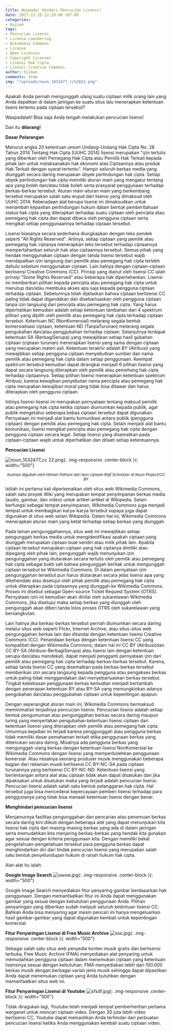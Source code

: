 ```yaml
---
title: Waspada! Hindari Pencucian Lisensi!
date: 2017-12-25 22:29:00 +07:00
categories:
- Kajian
tags:
- Pencucian Lisensi
- License Laundering
- Wikimedia Commons
- License
- Open Licenses
- Copyright Licenses
- Lisensi Hak Cipta
- Lisensi Creative Commons
author: hilman
comments: true
img: "/uploads/noun_1032477_cc%2022.png"
---
```


Apakah Anda pernah mengunggah ulang suatu ciptaan milik orang lain yang Anda dapatkan di dalam jaringan ke suatu situs lalu menerapkan ketentuan lisens tertentu pada ciptaan tersebut?

Waspadalah! Bisa saja Anda tengah melakukan pencucian lisensi! 

Dan itu **dilarang!**

**Dasar Pelarangan**

Menurut angka 20 ketentuan umum Undang-Undang Hak Cipta No. 28 Tahun 2014 Tentang Hak Cipta (UUHC 2014) lisensi merupakan "izin tertulis yang diberikan oleh Pemegang Hak Cipta atau Pemilik Hak Terkait kepada pihak lain untuk melaksanakan hak ekonomi atas Ciptaannya atau produk Hak Terkait dengan syarat tertentu". Hampir seluruh berkas media yang diunggah secara daring merupakan obyek perlindungan hak cipta. Setiap obyek perlindungan hak cipta memiliki aturan main yang mengatur tentang apa yang boleh dan/atau tidak boleh serta prasyarat penggunaan terhadap berkas-berkas tersebut. Aturan main-aturan main yang berkembang tersebut merupakan salah satu wujud dari lisensi yang dimaksud oleh UUHC 2014. Keberadaan alat berupa lisensi ini dimaksudkan untuk menambah kepastian perlindungan hukum dalam bentuk pemberitahuan status hak cipta yang diterapkan terhadap suatu ciptaan oleh pencipta atau pemegang hak cipta dan dapat dibaca oleh pengguna ciptaan serta mengikat setiap penggunaannya terhadap ciptaan tersebut.

Lisensi biasanya secara sederhana diungkapkan dengan teks pendek seperti "All Rights Reserved". Artinya, setiap ciptaan yang pemilik atau pemegang hak ciptanya menerapkan teks tersebut terhadap ciptaannya mempertahankan seluruh hak atas ciptaannya tersebut. Semua pihak yang hendak menggunakan ciptaan dengan tanda lisensi tersebut wajib mendapatkan izin langsung dari pemilik atau pemegang hak cipta terlebh dahulu sebelum menggunakan ciptaan. Lain halnya dengan ciptaan-ciptaan berlisensi Creative Commons (CC). Prinsip yang dianut oleh lisensi CC ialah prinsip "Some Rights Reserved" atau beberapa hak dipertahankan. Lisensi ini memberikan pilihan kepada pencipta atau pemegang hak cipta untuk menutup dan/atau membuka akses apa saja kepada pengguna ciptaan terhadap ciptaan. Sebelumnya telah dijelaskan bahwa ciptaan berlisensi CC paling tidak dapat digandakan dan disebarluaskan oleh pengguna ciptaan tanpa izin langsung dari pencipta atau pemegang hak cipta. Yang harus diperhatikan kemudian adalah setiap ketentuan tambahan dari 4 spektrum pilihan yang dipilih oleh pemilik atau pemegang hak cipta terhadap ciptaan tersebut. Ketentuan NC (NonKomersial) melarang segala bentuk komersialisasi ciptaan, ketentuan ND (TanpaTurunan) melarang segala pengubahan dan/atau penggubahan terhadap ciptaan. Selanjutnya terdapat ketentuan SA (BerbagiSerupa) yang mewajibkan setiap hasil gubahan ciptaan (ciptaan turunan) menerapkan lisensi yang sama dengan ciptaan yang merupakan materi asli. Ketentuan terakhir adalah BY (Atribusi) yang mewajibkan setiap pengguna ciptaan menyebutkan sumber dan nama pemilik atau pemegang hak cipta dalam setiap penggunaan. Keempat spektrum tersebut kemudian dapat dirangkai menjadi 6 pilihan lisensi yang dapat secara langsung diterapkan oleh pemilik atau pemehang hak cipta terhadap ciptaannya. Setiap pilihan lisensi menerapkan ketentuan spektrum Atribusi, karena kewajiban penyebutan nama pencipta atau pemegang hak cipta merupakan kewajiban moral yang tidak bisa ditawar dan harus diterapkan oleh pengguna ciptaan.

Intinya lisensi-lisensi ini merupakan pernyataan tentang maksud pemilik atau pemegang hak cipta ketika ciptaan diumumkan  kepada publik, agar publik mengetahui seberapa bebas ciptaan tersebut dapat digunakan. Pernyataan ini menjadi alat bantu komunikasi antara publik (pengguna ciptaan) dengan pemilik atau pemegang hak cipta. Selain menjadi alat bantu komunikasi, lisensi mengikat pencipta atau pemegang hak cipta dengan pengguna ciptaan secara legal. Setiap lisensi yang disematkan pada ciptaan-ciptaan wajib untuk diperhatikan dan ditaati setiap ketentuannya.

**Pencucian Lisensi**

![noun_1032477_cc 22.png](/uploads/noun_1032477_cc%2022.png){: .img-responsive .center-block }{: width="500"}<center><small><i>Ilustrasi digubah oleh Hilman Fathoni dari ikon ciptaan Ralf Schmitzer di Noun Project/CC BY</i></small></center>

Istilah ini pertama kali diperkenalkan oleh situs web Wikimedia Commons, salah satu proyek Wiki yang merupakan tempat penyimpanan berkas media (audio, gambar, dan video) untuk artikel-artikel di Wikipedia. Selain berfungsi sebagai tempat penyimpanan, Wikimedia Commons juga menjadi tempat untuk membagikan karya-karya tersebut supaya juga dapat digunakan di situs web selain Wikipedia. Dalam hal ini, Wikimedia Commons menerapkan aturan main yang  ketat terhadap setiap berkas yang diunggah. 

Pada laman pengunggahannya, situs web ini mewajibkan setiap pengunggah berkas media untuk mengidentifikasi apakah ciptaan yang diunggah merupakan ciptaan buat sendiri atau milik pihak lain. Apabila ciptaan tersebut merupakan ciptaan yang hak ciptanya dimiliki atau dipegang oleh pihak lain, pengunggah wajib menunjukan izin pengunggahan yang diutarakan secara tertulis oleh pemilik atau pemegang hak cipta sebagai bukti sah bahwa pengunggah berhak untuk mengunggah ciptaan tersebut ke Wikimedia Commons. Di dalam pernyataan izin pengunggahan tersebut pun harus diutarakan secara jelas lisensi apa yang dikehendaki atau disetujui oleh pihak pemilik atau pemegang hak cipta untuk diterapkan pada ciptaannya yang diunggah ke Wikimedia Commons. Proses ini disebut sebagai Open-source Ticket Request System  (OTRS). Pernyataan izin ini kemudian akan dinilai oleh sukarelawan Wikimedia Commons, jika disetujui maka setiap berkas yang diunggah oleh pengunggah akan diberi tanda lolos proses OTRS oleh sukarelawan yang bersangkutan.

Lain halnya jika berkas-berkas tersebut pernah diumumkan secara daring melalui situs web seperti Flickr, Internet Archive, atau situs-situs web pengunggahan berkas lain dan ditandai dengan ketentuan lisensi Creative Commons (CC). Penandaan berkas dengan ketentuan lisensi CC yang kompatibel dengan Wikimedia Commons, dalam hal ini CC BY (Atribusi)dan CC BY-SA (Atribusi-BerbagiSerupa) atau lisensi lain dengan ketentuan serupa dan/atau mendekati, dapat menjadi pengganti pernyataan izin dari pemilik atau pemegang hak cipta terhadap berkas-berkas tersebut. Karena, setiap tanda lisensi CC yang disematkan pada berkas-berkas tersebut memberikan izin secara langsung kepada pengguna atau pengakses berkas untuk paling tidak menggandakan dan menyebarluaskan berkas tersebut. Tingkat kebebasan penggunaan berkas kemudian menjadi bertambah dengan penerapan ketentuan BY atau BY-SA yang memungkinkan adanya pengubahan dan/atau penggubahan ciptaan untuk kepentingan apapun. 

Dengan seperangkat aturan main ini, Wikimedia Commons bermaksud meminimalisir terjadinya pencucian lisensi. Pencucian lisensi adalah setiap bentuk pengumuman atau pengunggahan berkas secara daring maupun luring yang menyertakan pengubahan ketentuan lisensi ciptaan dari ketentuan lisensi yang diterapkan oleh pemilik atau pemegang hak cipta. Umumnya kejadian ini terjadi karena penggunggah atau pengguna berkas tidak memiliki dasar pemahaman terkait etika penggunaan berkas yang ditemukan secara daring. Misalnya ada pengguna berkas yang mengunggah ulang berkas dengan ketentuan lisensi NonKomersial ke Wikimedia Commons dengan lisensi yang memperbolehkan penggunaan komersial. Atau misalnya seorang produser musik menggunakan beberapa bagian dari rekaman musik berlisensi CC BY-NC-SA pada ciptaan turunannya yang berlisensi CC BY-NC-ND. Ketentuan lisensi yang bertentangan antara alat atau ciptaan tidak akan dapat disatukan dan jika dipaksakan untuk disatukan maka yang terjadi adalah pencucian lisensi. Pencucian lisensi adalah salah satu bentuk pelanggaran hak cipta. Hal tersebut juga bisa mencederai kepercayaan pemberi lisensi terhadap para penggunanya yang tidak bisa menaati ketentuan lisensi dengan benar. 

**Menghindari pencucian lisensi** 

Menjamurnya fasilitas pengunggahan dan pencarian atau penemuan berkas secara daring kini diikuti dengan beberapa alat yang dapat menunjukan kita lisensi hak cipta dari masing-masing berkas yang ada di dalam jaringan serta memudahkan kita menjaring berkas-berkas yang hendak kita gunakan agar sesuai dengan kriteria penggunaan kita. Dengan memiliki bekal pengetahuan-pengetahuan tersebut para pengguna berkas dapat menghindarkan diri dari tindak pencucian lisensi yang merupakan salah satu bentuk penyelundupan hukum di ranah hukum hak cipta.

Alat-alat itu ialah:

**Google Image Search**
![uwow.jpg](/uploads/uwow.jpg){: .img-responsive .center-block }{: width="500"}

Google Image Search menyediakan fitur penyaring gambar berdasarkan hak penggunaan. Dengan memanfaatkan fitur ini Anda dapat menggunakan gambar yang sesuai dengan kebutuhan penggunaan Anda. Pilihan penyaringan yang diberikan sudah meliputi seluruh ketentuan lisensi CC. Bahkan Anda bisa menyaring agar mesin pencari ini hanya mengeluarkan hasil gambar-gambar yang dapat digunakan kembali untuk kepentingan komersial.

**Fitur Penyaringan Lisensi di Free Music Archive**
![sss.jpg](/uploads/sss.jpg){: .img-responsive .center-block }{: width="500"}

Sebagai salah satu situs web penyedia konten musik gratis dan berlisensi terbuka, Free Music Archive (FMA) menyediakan alat penyaring untuk memudahkan pengguna ciptaan dalam menemukan ciptaan yang ketentuan lisensinya sesuai dengan kebutuhan. FMA menyediakan lebih dari 100.000 berkas musik dengan berbagai varian jenis musik sehingga dapat dipastikan Anda dapat menemukan ciptaan yang Anda butuhkan dengan memanfaatkan situs web ini.


**Fitur Penyaringan Lisensi di Youtube**
![sfsdf.jpg](/uploads/sfsdf.jpg){: .img-responsive .center-block }{: width="500"}

Tidak diragukan lagi, Youtube telah menjadi tempat pemberhentian pertama warganet untuk mencari ciptaan video. Dengan 30 juta lebih video berlisensi CC, Youtube dapat memastikan Anda terhindar dari perbuatan pencucian lisensi ketika Anda menggunakan kembali suatu ciptaan video.